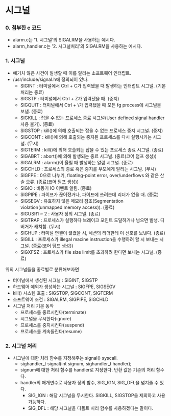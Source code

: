 # 시그널

### 0. 첨부한 c 코드 
+ alarm.c는 '1. 시그널'의 SIGALRM을 사용하는 예시다.
+ alarm_handler.c는 '2. 시그널처리'의 SIGALRM을 사용하는 예시다.


### 1. 시그널
+ 예기치 않은 사건이 발생할 때 이를 알리는 소프트웨어 인터럽트.
+ /usr/include/signal.h에 정의되어 있다.
  + SIGINT : 터미널에서 Ctrl + C가 입력됐을 때 발생하는 인터럽트 시그널. (기본 처리는 종료)
  + SIGSTP : 터미널에서 Ctrl + Z가 입력됐을 때. (중지)
  + SIGQUIT : 터미널에서 Ctrl + \가 입력됐을 때 모든 fg process에 시그널을 보냄. (종료)
  + SIGKILL : 잡을 수 없는 프로세스 종료 시그널(User defined signal handler 사용 불가). (종료)
  + SIGSTOP : kill()에 의해 호출되는 잡을 수 없는 프로세스 중지 시그널. (중지)
  + SIGCONT : kill()에 의해 호출되는 중지된 프로세스를 다시 실행시키는 시그널. (무시)
  + SIGTERM : kill()에 의해 호출되는 잡을 수 있는 프로세스 종료 시그널. (종료)
  + SIGABRT : abort()에 의해 발생되는 종료 시그널. (종료(코어 덤프 생성))
  + SIGALRM : alarm()이 울릴 때 발생하는 알람 시그널. (종료)
  + SIGCHLD : 프로세스의 종료 혹은 중지를 부모에게 알리는 시그널. (무시)
  + SIGFPE : 0으로 나누기, floating-point error, over/underflows 와 같은 산술 오류. (종료(코어 덤프 생성))
  + SIGIO : 비동기 IO 이벤트 알림. (종료)
  + SIGPIPE : 파이프가 끊어졌거나, 파이프에 쓰려는데 리더가 없을 때. (종료)
  + SIGSEGV : 유효하지 않은 메모리 참조(Segmentation violation(unmapped memory access)). (종료)
  + SIGUSR1 ~ 2 : 사용자 정의 시그널. (종료)
  + SIGTRAP : 프로세스가 실행하다 브레이크 포인트 도달하거나 넘으면 발생. 디버거가 캐치함. (무시)
  + SIGHUP : 터미널 연결이 끊겼을 시, 세션의 리더한테 이 신호를 보낸다. (종료) 
  + SIGILL : 프로세스가 illegal macine instruction을 수행하려 할 시 보내는 시그널. (종료(코어 덤프 생성))
  + SIGXFSZ : 프로세스가 file size limit를 초과하려 한다면 보내는 시그널. (종료)
  
  
위의 시그널들을 종료별로 분류해보자면
  + 터미널에서 생성된 시그널 : SIGINT, SIGSTP
  + 하드웨어 예외가 생성하는 시그널 : SIGFPE, SIGSEGV
  + kill() 시스템 호출 : SIGSTOP, SIGCONT, SIGTERM
  + 소프트웨어 조건 : SIGALRM, SIGPIPE, SIGCHLD
+ 시그널 처리 기본 동작
  + 프로세스를 종료시킨다(terminate)
  + 시그널을 무시한다(ignore) 
  + 프로세스를 중지시킨다(suspend)
  + 프로세스를 계속돌린다(resume)

### 2. 시그널 처리
+ 시그널에 대한 처리 함수를 지정해주는 signal() syscall.
  + sighandler_t signal(int signum, sighandler_t handler);
  + signum에 대한 처리 함수를 handler로 지정한다. 반환 값은 기존의 처리 함수다.
  + handler의 매개변수로 사용자 정의 함수, SIG_IGN, SIG_DFL을 넘겨줄 수 있다.
    + SIG_IGN : 해당 시그널을 무시한다. SIGKILL, SIGSTOP을 제외하고 사용가능하다.
    + SIG_DFL : 해당 시그널을 디폴트 처리 함수를 사용하겠다는 말이다.
    
